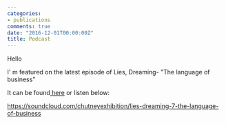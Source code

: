 ```yaml
---
categories:
- publications
comments: true
date: "2016-12-01T00:00:00Z"
title: Podcast
---
```

  
Hello  

I' m featured on the latest episode of Lies, Dreaming- "The language of business"  

It can be found<a href="https://liesdreamingpodcast.wordpress.com/2016/11/30/lies-dreaming-7-the-language-of-business/"> here</a> or listen below:  

https://soundcloud.com/chutneyexhibition/lies-dreaming-7-the-language-of-business  
